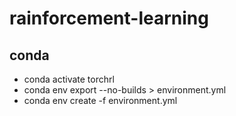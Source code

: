 # rainforcement-learning
## conda

- conda activate torchrl
- conda env export --no-builds > environment.yml
- conda env create -f environment.yml